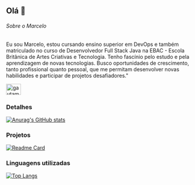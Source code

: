 ## Olá 👋

###### Sobre o Marcelo

Eu sou Marcelo, estou cursando ensino superior em DevOps e também matriculado no curso de Desenvolvedor Full Stack Java na EBAC - Escola Britânica de Artes Criativas e Tecnologia. Tenho fascínio pelo estudo e pela aprendizagem de novas tecnologias. Busco oportunidades de crescimento, tanto profissional quanto pessoal, que me permitam desenvolver novas habilidades e participar de projetos desafiadores."


<a href="https://www.linkedin.com/in/marcelosilveira-/" target="blank"><img align="center" src="https://raw.githubusercontent.com/rahuldkjain/github-profile-readme-generator/master/src/images/icons/Social/linked-in-alt.svg" alt="gautamkrishnar" height="30" width="40" /></a>

### Detalhes

[![Anurag's GitHub stats](https://github-readme-stats.vercel.app/api?username=MarceloSilveira1709&show_icons=true&theme=radical)](https://github.com/anuraghazra/github-readme-stats)

### Projetos

[![Readme Card](https://github-readme-stats.vercel.app/api/pin/?username=MarceloSilveira1709&repo=Efood&theme=radical)](https://github.com/MarceloSilveira1709/Efood)



### Linguagens utilizadas 
[![Top Langs](https://github-readme-stats.vercel.app/api/top-langs/?username=MarceloSilveira1709&layout=compact&theme=radical)](https://github.com/anuraghazra/github-readme-stats)








